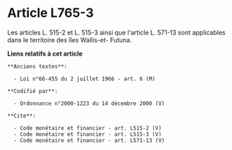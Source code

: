 # Article L765-3

Les articles L. 515-2 et L. 515-3 ainsi que l'article L. 571-13 sont applicables dans le territoire des îles Wallis-et-
Futuna.

**Liens relatifs à cet article**

	**Anciens textes**:

	  - Loi n°66-455 du 2 juillet 1966 - art. 6 (M)

	**Codifié par**:

	  - Ordonnance n°2000-1223 du 14 décembre 2000 (V)

	**Cite**:

	  - Code monétaire et financier - art. L515-2 (V)
	  - Code monétaire et financier - art. L515-3 (V)
	  - Code monétaire et financier - art. L571-13 (V)
